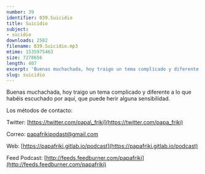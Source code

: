 ```yaml
---
number: 39
identifier: 039.Suicidio
title: Suicidio
subject:
- sucidio
downloads: 2582
filename: 039.Suicidio.mp3
mtime: 1535975463
size: 7278656
length: 407
excerpt: 'Buenas muchachada, hoy traigo un tema complicado y diferente a lo que habéis escuchado por aquí, que puede herir alguna sensibilidad.   '
slug: suicidio
---
```

Buenas muchachada, hoy traigo un tema complicado y diferente a lo que habéis escuchado por aquí, que puede herir alguna sensibilidad.   

Los métodos de contacto:  

Twitter: [https://twitter.com/papa\_friki](https://twitter.com/papa_friki)

Correo: [papafrikipodast@gmail.com](https://archive.org/details/papafrikipodast@gmail.com)

Web: [https://papafriki.gitlab.io/podcast](https://papafriki.gitlab.io/podcast)

Feed Podcast: [http://feeds.feedburner.com/papafriki](http://feeds.feedburner.com/papafriki)